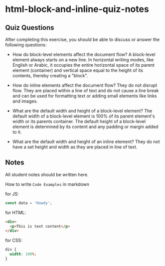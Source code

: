 # html-block-and-inline-quiz-notes

## Quiz Questions

After completing this exercise, you should be able to discuss or answer the following questions:

- How do block-level elements affect the document flow?
  A block-level element always starts on a new line. In horizontal writing modes, like English or Arabic, it occupies the entire horizontal space of its parent element (container) and vertical space equal to the height of its contents, thereby creating a "block".

- How do inline elements affect the document flow?
  They do not disrupt flow. They are placed within a line of text and do not cause a line break and can be used for formatting text or adding small elements like links and images.

- What are the default width and height of a block-level element?
  The default width of a block-level element is 100% of its parent element's width or its parents container.
  The default height of a block-level element is determined by its content and any padding or margin added to it.

- What are the default width and height of an inline element?
  They do not have a set height and width as they are placed in line of text.

## Notes

All student notes should be written here.

How to write `Code Examples` in markdown

for JS:

```javascript
const data = 'Howdy';
```

for HTML:

```html
<div>
  <p>This is text content</p>
</div>
```

for CSS:

```css
div {
  width: 100%;
}
```
